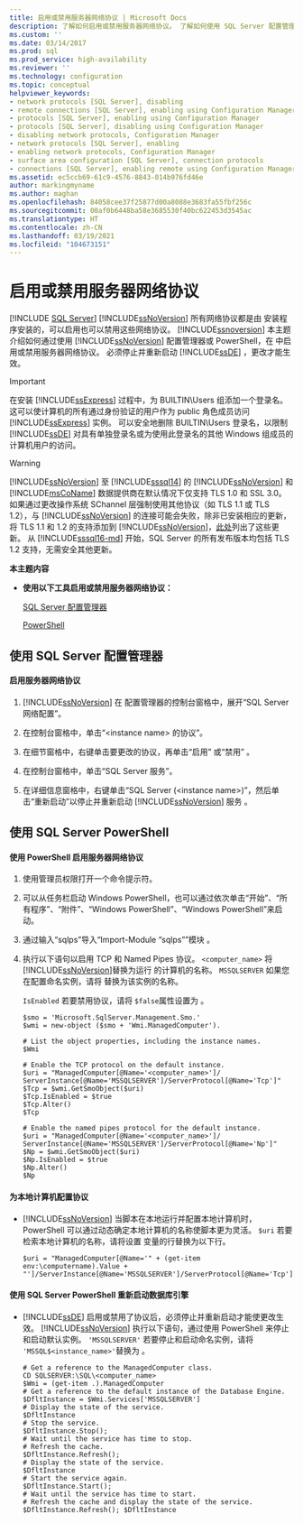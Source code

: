 ```yaml
---
title: 启用或禁用服务器网络协议 | Microsoft Docs
description: 了解如何启用或禁用服务器网络协议。 了解如何使用 SQL Server 配置管理器或 PowerShell 执行此任务。
ms.custom: ''
ms.date: 03/14/2017
ms.prod: sql
ms.prod_service: high-availability
ms.reviewer: ''
ms.technology: configuration
ms.topic: conceptual
helpviewer_keywords:
- network protocols [SQL Server], disabling
- remote connections [SQL Server], enabling using Configuration Manager
- protocols [SQL Server], enabling using Configuration Manager
- protocols [SQL Server], disabling using Configuration Manager
- disabling network protocols, Configuration Manager
- network protocols [SQL Server], enabling
- enabling network protocols, Configuration Manager
- surface area configuration [SQL Server], connection protocols
- connections [SQL Server], enabling remote using Configuration Manager
ms.assetid: ec5ccb69-61c9-4576-8843-014b976fd46e
author: markingmyname
ms.author: maghan
ms.openlocfilehash: 84058cee37f25877d00a8088e3683fa55fbf256c
ms.sourcegitcommit: 00af0b6448ba58e3685530f40bc622453d3545ac
ms.translationtype: HT
ms.contentlocale: zh-CN
ms.lasthandoff: 03/19/2021
ms.locfileid: "104673151"
---
```

# <a name="enable-or-disable-a-server-network-protocol"></a>启用或禁用服务器网络协议
 [!INCLUDE [SQL Server](../../includes/applies-to-version/sqlserver.md)]
  [!INCLUDE[ssNoVersion](../../includes/ssnoversion-md.md)] 所有网络协议都是由  安装程序安装的，可以启用也可以禁用这些网络协议。 [!INCLUDE[ssnoversion](../../includes/ssnoversion-md.md)] 本主题介绍如何通过使用 [!INCLUDE[ssNoVersion](../../includes/ssnoversion-md.md)] 配置管理器或 PowerShell，在  中启用或禁用服务器网络协议。 必须停止并重新启动 [!INCLUDE[ssDE](../../includes/ssde-md.md)] ，更改才能生效。  
  
> [!IMPORTANT]  
>  在安装 [!INCLUDE[ssExpress](../../includes/ssexpress-md.md)] 过程中，为 BUILTIN\Users 组添加一个登录名。 这可以使计算机的所有通过身份验证的用户作为 public 角色成员访问 [!INCLUDE[ssExpress](../../includes/ssexpress-md.md)] 实例。 可以安全地删除 BUILTIN\Users 登录名，以限制 [!INCLUDE[ssDE](../../includes/ssde-md.md)] 对具有单独登录名或为使用此登录名的其他 Windows 组成员的计算机用户的访问。  
  
> [!WARNING]  
>  [!INCLUDE[ssNoVersion](../../includes/ssnoversion-md.md)] 至 [!INCLUDE[sssql14](../../includes/sssql14-md.md)] 的 [!INCLUDE[ssNoVersion](../../includes/ssnoversion-md.md)] 和 [!INCLUDE[msCoName](../../includes/msconame-md.md)] 数据提供商在默认情况下仅支持 TLS 1.0 和 SSL 3.0。 如果通过更改操作系统 SChannel 层强制使用其他协议（如 TLS 1.1 或 TLS 1.2），与 [!INCLUDE[ssNoVersion](../../includes/ssnoversion-md.md)] 的连接可能会失败，除非已安装相应的更新，将 TLS 1.1 和 1.2 的支持添加到 [!INCLUDE[ssNoVersion](../../includes/ssnoversion-md.md)]，<a href="https://support.microsoft.com/help/3135244/tls-1-2-support-for-microsoft-sql-server">此处</a>列出了这些更新。 从 [!INCLUDE[sssql16-md](../../includes/sssql16-md.md)] 开始，SQL Server 的所有发布版本均包括 TLS 1.2 支持，无需安全其他更新。
  
 **本主题内容**  
  
-   **使用以下工具启用或禁用服务器网络协议：**  
  
     [SQL Server 配置管理器](#SSMSProcedure)  
  
     [PowerShell](#PowerShellProcedure)  
  
##  <a name="using-sql-server-configuration-manager"></a><a name="SSMSProcedure"></a> 使用 SQL Server 配置管理器  
  
#### <a name="to-enable-a-server-network-protocol"></a>启用服务器网络协议  
  
1.  [!INCLUDE[ssNoVersion](../../includes/ssnoversion-md.md)] 在 配置管理器的控制台窗格中，展开“SQL Server 网络配置”。  
  
2.  在控制台窗格中，单击“\<instance name> 的协议”。  
  
3.  在细节窗格中，右键单击要更改的协议，再单击“启用”  或“禁用” 。  
  
4.  在控制台窗格中，单击“SQL Server 服务”。  
  
5.  在详细信息窗格中，右键单击“SQL Server (\<instance name>)”，然后单击“重新启动”以停止并重新启动 [!INCLUDE[ssNoVersion](../../includes/ssnoversion-md.md)] 服务 。  
  
##  <a name="using-sql-server-powershell"></a><a name="PowerShellProcedure"></a> 使用 SQL Server PowerShell  
  
#### <a name="to-enable-a-server-network-protocol-using-powershell"></a>使用 PowerShell 启用服务器网络协议  
  
1.  使用管理员权限打开一个命令提示符。  
  
2.  可以从任务栏启动 Windows PowerShell，也可以通过依次单击“开始”、“所有程序”、“附件”、“Windows PowerShell”、“Windows PowerShell”来启动。  
  
3.  通过输入“sqlps”导入“Import-Module “sqlps””模块 。  
  
4.  执行以下语句以启用 TCP 和 Named Pipes 协议。 `<computer_name>` 将 [!INCLUDE[ssNoVersion](../../includes/ssnoversion-md.md)]替换为运行  的计算机的名称。 `MSSQLSERVER` 如果您在配置命名实例，请将  替换为该实例的名称。  
  
     `IsEnabled` 若要禁用协议，请将 `$false`属性设置为 。  
  
    ```  
    $smo = 'Microsoft.SqlServer.Management.Smo.'  
    $wmi = new-object ($smo + 'Wmi.ManagedComputer').  
  
    # List the object properties, including the instance names.  
    $Wmi  
  
    # Enable the TCP protocol on the default instance.  
    $uri = "ManagedComputer[@Name='<computer_name>']/ ServerInstance[@Name='MSSQLSERVER']/ServerProtocol[@Name='Tcp']"  
    $Tcp = $wmi.GetSmoObject($uri)  
    $Tcp.IsEnabled = $true  
    $Tcp.Alter()  
    $Tcp  
  
    # Enable the named pipes protocol for the default instance.  
    $uri = "ManagedComputer[@Name='<computer_name>']/ ServerInstance[@Name='MSSQLSERVER']/ServerProtocol[@Name='Np']"  
    $Np = $wmi.GetSmoObject($uri)  
    $Np.IsEnabled = $true  
    $Np.Alter()  
    $Np  
    ```  
  
#### <a name="to-configure-the-protocols-for-the-local-computer"></a>为本地计算机配置协议  
  
-   [!INCLUDE[ssNoVersion](../../includes/ssnoversion-md.md)] 当脚本在本地运行并配置本地计算机时， PowerShell 可以通过动态确定本地计算机的名称使脚本更为灵活。 `$uri` 若要检索本地计算机的名称，请将设置  变量的行替换为以下行。  
  
    ```  
    $uri = "ManagedComputer[@Name='" + (get-item env:\computername).Value + "']/ServerInstance[@Name='MSSQLSERVER']/ServerProtocol[@Name='Tcp']"  
    ```  
  
#### <a name="to-restart-the-database-engine-by-using-sql-server-powershell"></a>使用 SQL Server PowerShell 重新启动数据库引擎  
  
-   [!INCLUDE[ssDE](../../includes/ssde-md.md)] 启用或禁用了协议后，必须停止并重新启动才能使更改生效。 [!INCLUDE[ssNoVersion](../../includes/ssnoversion-md.md)] 执行以下语句，通过使用  PowerShell 来停止和启动默认实例。 `'MSSQLSERVER'` 若要停止和启动命名实例，请将 `'MSSQL$<instance_name>'`替换为 。  
  
    ```  
    # Get a reference to the ManagedComputer class.  
    CD SQLSERVER:\SQL\<computer_name>  
    $Wmi = (get-item .).ManagedComputer  
    # Get a reference to the default instance of the Database Engine.  
    $DfltInstance = $Wmi.Services['MSSQLSERVER']  
    # Display the state of the service.  
    $DfltInstance  
    # Stop the service.  
    $DfltInstance.Stop();  
    # Wait until the service has time to stop.  
    # Refresh the cache.  
    $DfltInstance.Refresh();   
    # Display the state of the service.  
    $DfltInstance  
    # Start the service again.  
    $DfltInstance.Start();  
    # Wait until the service has time to start.  
    # Refresh the cache and display the state of the service.  
    $DfltInstance.Refresh(); $DfltInstance  
    ```  
  
  
